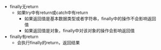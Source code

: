 - finally无return
  - 如果try中有return或catch中有return
    - 如果返回值是基本数据类型或者字符串，finally中的操作不会影响返回值
    - 如果返回值是对象，finally中对该对象的操作会影响返回值
- finally有return
  - 会执行finally的return，返回结果